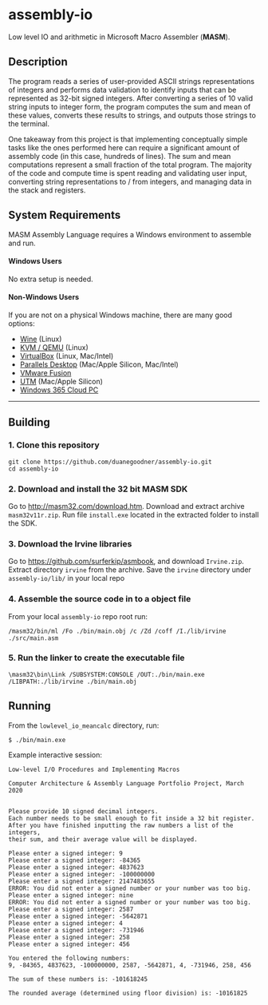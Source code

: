 # assembly-io

Low level IO and arithmetic in Microsoft Macro Assembler (**MASM**).

## Description

The program reads a series of user-provided ASCII strings representations of integers and performs data validation to identify inputs that can be represented as 32-bit signed integers. After converting a series of 10 valid string inputs to integer form, the program computes the sum and mean of these values, converts these results to strings, and outputs those strings to the terminal.

One takeaway from this project is that implementing conceptually simple tasks like the ones performed here can require a significant amount of assembly code (in this case, hundreds of lines). The sum and mean computations represent a small fraction of the total program. The majority of the code and compute time is spent reading and validating user input, converting string representations to / from integers, and managing data in the stack and registers.


## System Requirements

MASM Assembly Language requires a Windows environment to assemble and run.

#### Windows Users

No extra setup is needed.

#### Non-Windows Users

If you are not on a physical Windows machine, there are many good options:
 
- [Wine](https://www.winehq.org/) (Linux)
- [KVM / QEMU](https://sysguides.com/install-a-windows-11-virtual-machine-on-kvm) (Linux)
- [VirtualBox](https://www.virtualbox.org/) (Linux, Mac/Intel)
- [Parallels Desktop](https://www.parallels.com/) (Mac/Apple Silicon, Mac/Intel)
- [VMware Fusion](https://www.vmware.com/products/desktop-hypervisor/workstation-and-fusion) 
- [UTM]() (Mac/Apple Silicon)
- [Windows 365 Cloud PC](https://www.microsoft.com/en-us/windows-365)

---


## Building


### 1. Clone this repository

```
git clone https://github.com/duanegoodner/assembly-io.git
cd assembly-io
```

### 2. Download and install the 32 bit MASM SDK

Go to http://masm32.com/download.htm. Download and extract archive `masm32v11r.zip`. Run file `install.exe` located in the extracted folder to install the SDK.

### 3. Download the Irvine libraries

Go to https://github.com/surferkip/asmbook, and download `Irvine.zip`. Extract directory `irvine` from the archive. Save the `irvine` directory under `assembly-io/lib/` in your local repo

### 4. Assemble the source code in to a object file
From your local `assembly-io` repo root run:

```
/masm32/bin/ml /Fo ./bin/main.obj /c /Zd /coff /I./lib/irvine ./src/main.asm
```

### 5. Run the linker to create the executable file 
```
\masm32\bin\Link /SUBSYSTEM:CONSOLE /OUT:./bin/main.exe /LIBPATH:./lib/irvine ./bin/main.obj
```

## Running

From the `lowlevel_io_meancalc` directory, run:

```
$ ./bin/main.exe
```

Example interactive session:

```
Low-level I/O Procedures and Implementing Macros

Computer Architecture & Assembly Language Portfolio Project, March 2020


Please provide 10 signed decimal integers.
Each number needs to be small enough to fit inside a 32 bit register.
After you have finished inputting the raw numbers a list of the integers,
their sum, and their average value will be displayed.

Please enter a signed integer: 9
Please enter a signed integer: -84365
Please enter a signed integer: 4837623
Please enter a signed integer: -100000000
Please enter a signed integer: 2147483655
ERROR: You did not enter a signed number or your number was too big.
Please enter a signed integer: nine
ERROR: You did not enter a signed number or your number was too big.
Please enter a signed integer: 2587
Please enter a signed integer: -5642871
Please enter a signed integer: 4
Please enter a signed integer: -731946
Please enter a signed integer: 258
Please enter a signed integer: 456

You entered the following numbers:
9, -84365, 4837623, -100000000, 2587, -5642871, 4, -731946, 258, 456

The sum of these numbers is: -101618245

The rounded average (determined using floor division) is: -10161825
```
